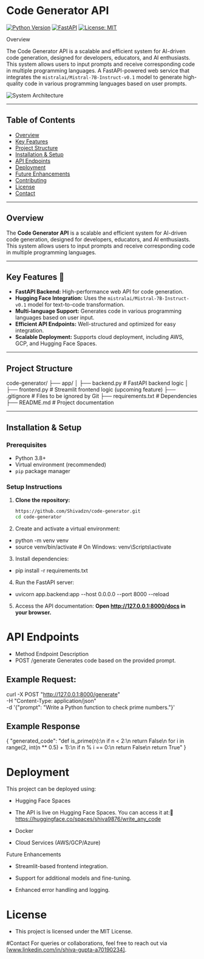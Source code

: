 # Code Generator API  

[![Python Version](https://img.shields.io/badge/python-3.8%2B-blue)](https://www.python.org/)
[![FastAPI](https://img.shields.io/badge/FastAPI-High%20Performance-green)](https://fastapi.tiangolo.com/)
[![License: MIT](https://img.shields.io/badge/License-MIT-yellow.svg)](https://opensource.org/licenses/MIT)

Overview

The Code Generator API is a scalable and efficient system for AI-driven code generation, designed for developers, educators, and AI enthusiasts. This system allows users to input prompts and receive corresponding code in multiple programming languages.
A FastAPI-powered web service that integrates the `mistralai/Mistral-7B-Instruct-v0.1` model to generate high-quality code in various programming languages based on user prompts.

![System Architecture](https://via.placeholder.com/800x400.png?text=Backend+%2B+Frontend+Architecture)

---

## Table of Contents  

- [Overview](#overview)  
- [Key Features](#key-features)  
- [Project Structure](#project-structure)  
- [Installation & Setup](#installation--setup)  
- [API Endpoints](#api-endpoints)  
- [Deployment](#deployment)  
- [Future Enhancements](#future-enhancements)  
- [Contributing](#contributing)  
- [License](#license)  
- [Contact](#contact)  

---

## Overview  

The **Code Generator API** is a scalable and efficient system for AI-driven code generation, designed for developers, educators, and AI enthusiasts. This system allows users to input prompts and receive corresponding code in multiple programming languages.

---

## Key Features 🚀  

- **FastAPI Backend:** High-performance web API for code generation.  
- **Hugging Face Integration:** Uses the `mistralai/Mistral-7B-Instruct-v0.1` model for text-to-code transformation.  
- **Multi-language Support:** Generates code in various programming languages based on user input.  
- **Efficient API Endpoints:** Well-structured and optimized for easy integration.  
- **Scalable Deployment:** Supports cloud deployment, including AWS, GCP, and Hugging Face Spaces.  

---

## Project Structure  

code-generator/
├── app/
│   ├── backend.py   # FastAPI backend logic
│   ├── frontend.py  # Streamlit frontend logic (upcoming feature)
├── .gitignore       # Files to be ignored by Git
├── requirements.txt # Dependencies
├── README.md        # Project documentation

---

## Installation & Setup  

### **Prerequisites**  
- Python 3.8+  
- Virtual environment (recommended)  
- `pip` package manager  

### **Setup Instructions**  
1. **Clone the repository:**  
   ```sh
   https://github.com/Shivadzn/code-generator.git
   cd code-generator
   
2. Create and activate a virtual environment:
- python -m venv venv
- source venv/bin/activate  # On Windows: venv\Scripts\activate

3. Install dependencies:
- pip install -r requirements.txt

4. Run the FastAPI server:
- uvicorn app.backend:app --host 0.0.0.0 --port 8000 --reload

5. Access the API documentation:
**Open http://127.0.0.1:8000/docs in your browser.**

# API Endpoints
- Method	Endpoint	Description
- POST	/generate	Generates code based on the provided prompt.

## Example Request:
curl -X POST "http://127.0.0.1:8000/generate" \
     -H "Content-Type: application/json" \
     -d '{"prompt": "Write a Python function to check prime numbers."}'

## Example Response
{
  "generated_code": "def is_prime(n):\n    if n < 2:\n        return False\n    for i in range(2, int(n ** 0.5) + 1):\n        if n % i == 0:\n            return False\n    return True"
}

# Deployment
This project can be deployed using:

- Hugging Face Spaces<br>
 - The API is live on Hugging Face Spaces. You can access it at:🔗 https://huggingface.co/spaces/shiva9876/write_any_code
- Docker

- Cloud Services (AWS/GCP/Azure)

Future Enhancements
- Streamlit-based frontend integration.

- Support for additional models and fine-tuning.

- Enhanced error handling and logging.

# License
- This project is licensed under the MIT License.

#Contact
For queries or collaborations, feel free to reach out via [www.linkedin.com/in/shiva-gupta-a70190234].
